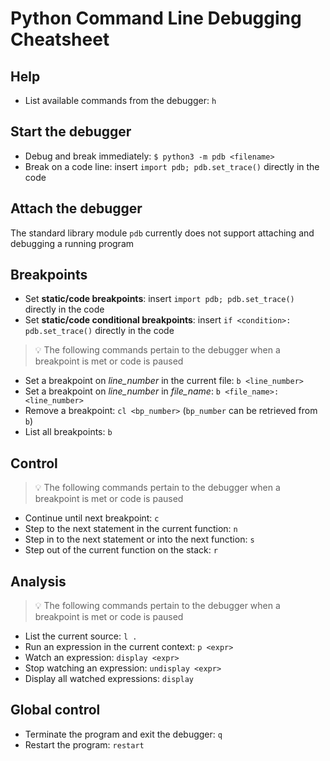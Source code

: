 # Python Command Line Debugging Cheatsheet

## Help

- List available commands from the debugger: `h`

## Start the debugger

- Debug and break immediately: `$ python3 -m pdb <filename>`
- Break on a code line: insert `import pdb; pdb.set_trace()` directly in the code

## Attach the debugger

The standard library module `pdb` currently does not support attaching and debugging a running program

## Breakpoints

- Set **static/code breakpoints**: insert `import pdb; pdb.set_trace()` directly in the code
- Set **static/code conditional breakpoints**: insert `if <condition>: pdb.set_trace()` directly in the code

> :bulb: The following commands pertain to the debugger when a breakpoint is met or code is paused

- Set a breakpoint on *line_number* in the current file: `b <line_number>`
- Set a breakpoint on *line_number* in *file_name*: `b <file_name>:<line_number>`
- Remove a breakpoint: `cl <bp_number>` (`bp_number` can be retrieved from `b`)
- List all breakpoints: `b`

## Control

> :bulb: The following commands pertain to the debugger when a breakpoint is met or code is paused

- Continue until next breakpoint: `c`
- Step to the next statement in the current function: `n`
- Step in to the next statement or into the next function: `s`
- Step out of the current function on the stack: `r`

## Analysis

> :bulb: The following commands pertain to the debugger when a breakpoint is met or code is paused

- List the current source: `l .`
- Run an expression in the current context: `p <expr>`
- Watch an expression: `display <expr>`
- Stop watching an expression: `undisplay <expr>`
- Display all watched expressions: `display`

## Global control

- Terminate the program and exit the debugger: `q`
- Restart the program: `restart`
